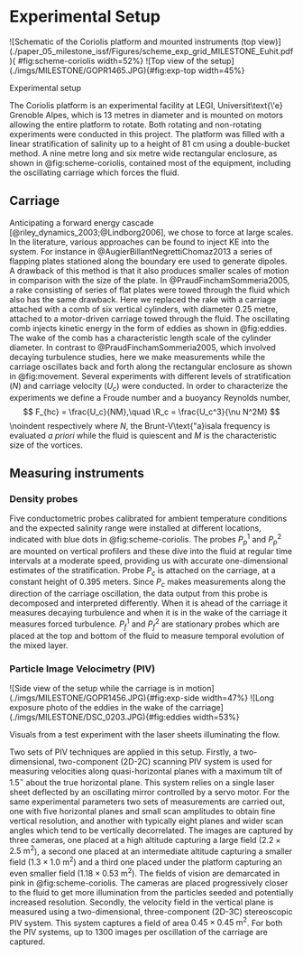 # Experimental Setup

<div id="fig:scheme">
![Schematic of the Coriolis platform and mounted instruments (top
view)](./paper_05_milestone_issf/Figures/scheme_exp_grid_MILESTONE_Euhit.pdf){
#fig:scheme-coriolis width=52%}
![Top view of the setup](./imgs/MILESTONE/GOPR1465.JPG){#fig:exp-top width=45%}

Experimental setup
</div>
The Coriolis platform is an experimental facility at LEGI, Universit\text{\'e}
Grenoble Alpes, which is 13 metres in diameter and is mounted on motors
allowing the entire platform to rotate. Both rotating and non-rotating
experiments were conducted in this project. The platform was filled with a
linear stratification of salinity up to a height of 81 cm using a double-bucket
method. A nine metre long and six metre wide rectangular enclosure, as shown in
@fig:scheme-coriolis, contained most of the equipment, including the
oscillating carriage which forces the fluid.

## Carriage


Anticipating a forward energy cascade [@riley_dynamics_2003;@Lindborg2006], we
chose to force at large scales. In the literature, various approaches can be
found to inject KE into the system. For instance in
@AugierBillantNegrettiChomaz2013 a series of flapping plates stationed along
the boundary ere used to generate dipoles. A drawback of this method is that it
also produces smaller scales of motion in comparison with the size of the plate. In
@PraudFinchamSommeria2005, a rake consisting of series of flat plates were
towed through the fluid which also has the same drawback. Here we replaced the
rake with a carriage attached with a comb of six vertical cylinders, with
diameter 0.25 metre, attached to a motor-driven carriage towed through the
fluid. The oscillating comb injects kinetic energy in the form of eddies as
shown in @fig:eddies.  The wake of the comb has a characteristic
length scale of the cylinder diameter.
In contrast to @PraudFinchamSommeria2005, which involved decaying
turbulence studies, here we make measurements while the carriage oscillates
back and forth along the rectangular enclosure as shown in @fig:movement.
Several experiments with different levels of stratification ($N$) and
carriage velocity ($U_c$) were conducted. In order to characterize the
experiments we define a Froude number and a buoyancy Reynolds number,
$$
F_{hc} = \frac{U_c}{NM},\quad \R_c = \frac{U_c^3}{\nu N^2M}
$$
\noindent respectively where $N$, the Brunt-V\text{\"a}isala frequency is evaluated
*a priori* while the fluid is quiescent and $M$ is the characteristic size of the
vortices.

## Measuring instruments

### Density probes

Five conductometric probes calibrated for ambient temperature conditions and
the expected salinity range were installed at different locations, indicated with
blue dots in @fig:scheme-coriolis. The probes $P_p^1$ and $P_p^2$ are mounted
on vertical profilers and these dive into the fluid at regular time intervals at a
moderate speed, providing us with accurate one-dimensional estimates of the
stratification. Probe $P_c$ is attached on the carriage, at a constant height
of 0.395 meters. Since $P_c$ makes measurements along the direction of the
carriage oscillation, the data output from this probe is decomposed and
interpreted differently. When it
is ahead of the carriage it measures decaying turbulence and when it is in
the wake of the carriage it measures forced turbulence. $P_f^1$ and $P_f^2$ are
stationary probes which are placed at the top and bottom of the fluid to
measure temporal evolution of the mixed layer.

### Particle Image Velocimetry (PIV)

<div id="fig:eddies">
![Side view of the setup while the carriage is in
motion](./imgs/MILESTONE/GOPR1456.JPG){#fig:exp-side width=47%}
![Long exposure photo of the eddies in the wake of the
carriage](./imgs/MILESTONE/DSC_0203.JPG){#fig:eddies width=53%}

Visuals from a test experiment with the laser sheets illuminating the flow.
</div>

Two sets of PIV techniques are applied in this setup. Firstly, a
two-dimensional, two-component (2D-2C) scanning PIV system is used for
measuring velocities along quasi-horizontal planes with a maximum tilt of
1.5$^\circ$ about the true horizontal plane. This system relies on a single
laser sheet deflected by an oscillating mirror controlled by a servo motor. For
the same experimental parameters two sets of measurements are carried out, one with
five horizontal planes and small scan amplitudes to obtain fine vertical
resolution, and another with typically eight planes and wider scan angles which
tend to be vertically decorrelated. The images are captured by three cameras,
one placed at a high altitude capturing a large field ($2.2 \times 2.5 \text{ m}^2$),
a second one placed at an intermediate altitude capturing a smaller field ($1.3
\times 1.0 \text{ m}^2$) and a third one placed under the platform capturing an even smaller
field ($1.18 \times 0.53 \text{ m}^2$). The fields of vision are demarcated in pink in
@fig:scheme-coriolis.  The cameras are placed progressively closer to the fluid
to get more illumination from the particles seeded and potentially increased
resolution.
Secondly, the velocity field in the vertical plane is measured using a
two-dimensional, three-component
(2D-3C) stereoscopic PIV system. This system captures a field of area $0.45
\times 0.45 \text{ m}^2$.
For both the PIV systems, up to 1300 images per oscillation of the carriage are
captured.


